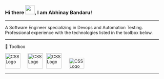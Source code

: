 ### Hi there <img src="https://raw.githubusercontent.com/MartinHeinz/MartinHeinz/master/wave.gif" width="30px">, I am Abhinay Bandaru!

---

A Software Engineer specializing in Devops and Automation Testing. Professional experience with the technologies listed in the toolbox below.

---

🧰 Toolbox
 
 <img src="https://cdn.worldvectorlogo.com/logos/docker.svg" alt="CSS Logo" width="50" height="50"/> &nbsp;&nbsp;&nbsp;&nbsp; <img src="https://cdn.worldvectorlogo.com/logos/jenkins-1.svg" alt="CSS Logo" width="50" height="50"/>&nbsp;&nbsp; <img src="https://cdn.worldvectorlogo.com/logos/azure-1.svg" alt="CSS Logo" width="50" height="50"/> &nbsp;&nbsp;&nbsp;&nbsp; <img src="https://cdn.worldvectorlogo.com/logos/git.svg" alt="CSS Logo" width="50" height="35"/>
 
---

<!--
**bandaruab/bandaruab** is a ✨ _special_ ✨ repository because its `README.md` (this file) appears on your GitHub profile.

Here are some ideas to get you started:

- 🔭 I’m currently working on ...
- 🌱 I’m currently learning ...
- 👯 I’m looking to collaborate on ...
- 🤔 I’m looking for help with ...
- 💬 Ask me about ...
- 📫 How to reach me: ...
- 😄 Pronouns: ...
- ⚡ Fun fact: ...
-->
